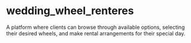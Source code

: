 # wedding_wheel_renteres
A platform where clients can browse through available options, selecting their desired wheels, and make rental arrangements for their special day.
